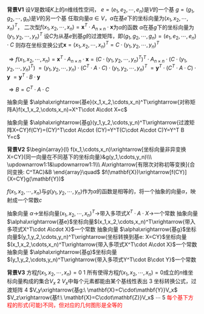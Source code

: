 **背景V1**
设$V$是数域$K$上的$n$维线性空间，
$e=(e_1,e_2,\cdots,e_n)$是$V$的一个基
$g=(g_1,g_2,\cdots,g_n)$是$V$的另一个基
任取向量$\alpha\in V$，$\alpha$在基$e$下的坐标向量为$(x_1,x_2,\cdots,x_n)^T$，
二次型$f(x_1,x_2,\cdots,x_n)=\mathbf{x}^T\cdot A_{n\times n}\cdot\mathbf{x}$为$\alpha$的函数
$\alpha$在基$g$下的坐标向量为$(y_1,y_2,\cdots,y_n)^T$
设$C$为从基$e$到基$g$的过渡矩阵，即$(g_1,g_2,\cdots,g_n)=(e_1,e_2,\cdots,e_n)\cdot C$
则存在坐标变换公式$\mathbf{x}=(x_1,x_2,\cdots,x_n)^T=C\cdot(y_1,y_2,\cdots,y_n)^T$

$\Rightarrow f(x_1,x_2,\cdots,x_n)=\mathbf{x}^T\cdot A_{n\times n}\cdot\mathbf{x}
=(C\cdot(y_1,y_2,\cdots,y_n)^T)^T\cdot A_{n\times n}\cdot (C\cdot(y_1,y_2,\cdots,y_n)^T)$
$=(y_1,y_2,\cdots,y_n)\cdot(C^T\cdot A\cdot C)\cdot(y_1,y_2,\cdots,y_n)^T$
$=\mathbf{y}^T\cdot(C^T\cdot A\cdot C)\cdot\mathbf{y}$
$=\mathbf{y}^T\cdot B \cdot\mathbf{y}$

$\Rightarrow B=C^T\cdot A\cdot C$

抽象向量 $\alpha\xrightarrow{基e}(x_1,x_2,\cdots,x_n)^T\xrightarrow{对称矩阵A}f(x_1,x_2,\cdots,x_n)=X^T\cdot A\cdot X=c$

抽象向量 $\alpha\xrightarrow{基g}(y_1,y_2,\cdots,y_n)^T\xrightarrow{过渡矩阵X=CY}f(CY)=(CY)^T\cdot A\cdot (CY)=Y^T(C\cdot A\cdot C)Y=Y^T B Y=c$

**背景V2**
$\begin{array}{l}
f(x_1,\cdots,x_n)\xrightarrow[坐标向量非异变换X=CY]{同一向量在不同基下的坐标向量}&g(y_1,\cdots,y_n)\\\
\updownarrow1:1&\updownarrow1:1\\\
A\xrightarrow[有限次对称初等变换]{合同变换: C^TAC}&B
\end{array}\quad$ $f(\mathbf{X})\xrightarrow[f(CY)]{X=CY}g(\mathbf{Y})$

$f(x_1,x_2,\cdots,x_n)$与$g(y_1,y_2,\cdots,y_n)$作为$\alpha$的函数是相等的，将一个抽象的向量$\alpha$，映射成一个常数$c$

抽象向量 $\alpha\to$坐标向量$(x_1,x_2,\cdots,x_n)^T\to$带入多项式$X^T\cdot A\cdot X\to$一个常数
抽象向量 $\alpha\xrightarrow{基e}$坐标向量$(x_1,x_2,\cdots,x_n)^T\xrightarrow{带入多项式X^T\cdot A\cdot X}$一个常数
抽象向量 $\alpha\xrightarrow{基g}$坐标向量$(y_1,y_2,\cdots,y_n)^T\xrightarrow{坐标转换到基e: X=CY}$坐标向量$(x_1,x_2,\cdots,x_n)^T\xrightarrow{带入多项式X^T\cdot A\cdot X}$一个常数
抽象向量 $\alpha\xrightarrow{基g}$坐标向量$(y_1,y_2,\cdots,y_n)^T\xrightarrow{带入多项式Y^T\cdot B\cdot Y}$一个常数

**背景V3**
方程$f(x_1,x_2,\cdots,x_n)=0$
1 所有使得方程$f(x_1,x_2,\cdots,x_n)=0$成立的$n$维坐标向量构成的集合$V_x$
2 $V_x$中每个元素都能由某个基线性表出
3 坐标转换公式，过渡矩阵
4 $V_y\xrightarrow{基g:\ \mathbf{X}=C\cdot\mathbf{Y}}V_x$
    $V_z\xrightarrow{基f:\ \mathbf{X}=C\cdot\mathbf{Z}}V_x$
    $\cdots$
5 <font color=red>每个基下方程的形式(可能)不同，但对应的几何图形是全等的</font>

